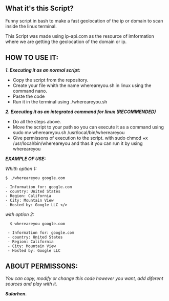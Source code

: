 ## What it's this Script?

Funny script in bash to make a fast geolocation of the ip or domain to scan inside the linux terminal.

This Script was made using ip-api.com as the resource of imformation where we are getting the geolocation of the domain or ip.

## HOW TO USE IT:

 ***1. Executing it as an normal script:***

 - Copy the script from the repository.
 - Create your file whith the name whereareyou.sh in linux using the command nano.
 - Paste the code
 - Run it in the terminal using ./whereareyou.sh <target ip or domain>

 ***2. Executing it as an integrated command for linux (RECOMMENDED)***

 - Do all the steps above.
 - Move the script to your path so you can execute it as a command using
   sudo mv whereareyou.sh /usr/local/bin/whereareyou
 - Give permissons of execution to the script. with
   sudo chmod +x /usr/local/bin/whereareyou and thas it you can run it by using whereareyou <target ip or domain>

***EXAMPLE OF USE:***

 *Whith option 1:*
 
  ```
  $ ./whereareyou google.com
 
 - Information for: google.com
 - country: United States
 - Region: California
 - City: Mountain View
 - Hosted by: Google LLC </>
```

 *with option 2:*
```
  $ whereareyou google.com
 
 - Information for: google.com
 - country: United States
 - Region: California
 - City: Mountain View
 - Hosted by: Google LLC
```

## ABOUT PERMISSONS: 

 *You can copy, modify or change this code however you want, add diferent sources and play with it.*

 ***Sularhen.***
